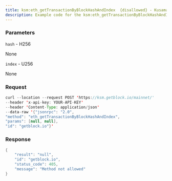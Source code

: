 ```yaml
---
title: ksm:eth_getTransactionByBlockHashAndIndex  {disallowed} - Kusama
description: Example code for the ksm:eth_getTransactionByBlockHashAndIndex  {disallowed} json-rpc method. Сomplete guide on how to use ksm:eth_getTransactionByBlockHashAndIndex  {disallowed} json-rpc in GetBlock.io Web3 documentation.
---
```


### Parameters


`hash` - H256

None

`index` - U256

None

### Request

``` java
curl --location --request POST 'https://ksm.getblock.io/mainnet/' 
--header 'x-api-key: YOUR-API-KEY' 
--header 'Content-Type: application/json' 
--data-raw '{"jsonrpc": "2.0",
"method": "eth_getTransactionByBlockHashAndIndex",
"params": [null, null],
"id": "getblock.io"}'
```

###  Response

``` java
{
    "result": "null",
    "id": "getblock.io",
    "status_code": 405,
    "message": "Method not allowed"
}
```

